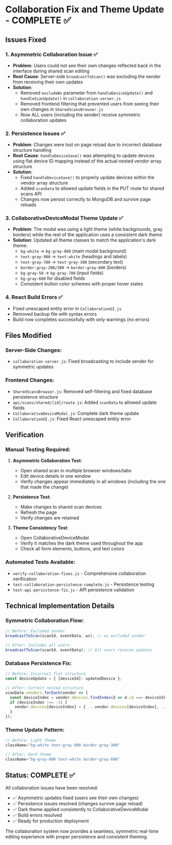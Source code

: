 # Collaboration Fix and Theme Update - COMPLETE ✅

## Issues Fixed

### 1. **Asymmetric Collaboration Issue** ✅
- **Problem**: Users could not see their own changes reflected back in the interface during shared scan editing
- **Root Cause**: Server-side `broadcastToScan()` was excluding the sender from receiving their own updates
- **Solution**: 
  - Removed `excludeWs` parameter from `handleDeviceUpdate()` and `handleScanUpdate()` in `collaboration-server.js`
  - Removed frontend filtering that prevented users from seeing their own changes in `SharedScansBrowser.js`
  - Now ALL users (including the sender) receive symmetric collaboration updates

### 2. **Persistence Issues** ✅
- **Problem**: Changes were lost on page reload due to incorrect database structure handling
- **Root Cause**: `handleDeviceSave()` was attempting to update devices using flat device ID mapping instead of the actual nested vendor array structure
- **Solution**:
  - Fixed `handleDeviceSave()` to properly update devices within the vendor array structure
  - Added `scanData` to allowed update fields in the PUT route for shared scans API
  - Changes now persist correctly to MongoDB and survive page reloads

### 3. **CollaborativeDeviceModal Theme Update** ✅
- **Problem**: The modal was using a light theme (white backgrounds, gray borders) while the rest of the application uses a consistent dark theme
- **Solution**: Updated all theme classes to match the application's dark theme:
  - `bg-white` → `bg-gray-800` (main modal background)
  - `text-gray-900` → `text-white` (headings and labels)
  - `text-gray-700` → `text-gray-300` (secondary text)
  - `border-gray-200/300` → `border-gray-600` (borders)
  - `bg-gray-50` → `bg-gray-700` (input fields)
  - `bg-gray-600` for disabled fields
  - Consistent button color schemes with proper hover states

### 4. **React Build Errors** ✅
- Fixed unescaped entity error in `CollaborationUI.js`
- Removed backup file with syntax errors
- Build now completes successfully with only warnings (no errors)

## Files Modified

### Server-Side Changes:
- `collaboration-server.js`: Fixed broadcasting to include sender for symmetric updates

### Frontend Changes:
- `SharedScansBrowser.js`: Removed self-filtering and fixed database persistence structure
- `api/scans/shared/[id]/route.js`: Added `scanData` to allowed update fields
- `CollaborativeDeviceModal.js`: Complete dark theme update
- `CollaborationUI.js`: Fixed React unescaped entity error

## Verification

### Manual Testing Required:
1. **Asymmetric Collaboration Test**:
   - Open shared scan in multiple browser windows/tabs
   - Edit device details in one window
   - Verify changes appear immediately in all windows (including the one that made the change)

2. **Persistence Test**:
   - Make changes to shared scan devices
   - Refresh the page
   - Verify changes are retained

3. **Theme Consistency Test**:
   - Open CollaborativeDeviceModal
   - Verify it matches the dark theme used throughout the app
   - Check all form elements, buttons, and text colors

### Automated Tests Available:
- `verify-collaboration-fixes.js` - Comprehensive collaboration verification
- `test-collaboration-persistence-complete.js` - Persistence testing
- `test-api-persistence-fix.js` - API persistence validation

## Technical Implementation Details

### Symmetric Collaboration Flow:
```javascript
// Before: Excluded sender
broadcastToScan(scanId, eventData, ws); // ws excluded sender

// After: Includes all users
broadcastToScan(scanId, eventData); // All users receive updates
```

### Database Persistence Fix:
```javascript
// Before: Incorrect flat structure
const deviceUpdate = { [deviceId]: updatedDevice };

// After: Correct nested structure  
scanData.vendors.forEach(vendor => {
  const deviceIndex = vendor.devices.findIndex(d => d.id === deviceId);
  if (deviceIndex !== -1) {
    vendor.devices[deviceIndex] = { ...vendor.devices[deviceIndex], ...updatedDevice };
  }
});
```

### Theme Update Pattern:
```javascript
// Before: Light theme
className="bg-white text-gray-900 border-gray-300"

// After: Dark theme
className="bg-gray-800 text-white border-gray-600"
```

## Status: COMPLETE ✅

All collaboration issues have been resolved:
- ✅ Asymmetric updates fixed (users see their own changes)
- ✅ Persistence issues resolved (changes survive page reload)
- ✅ Dark theme applied consistently to CollaborativeDeviceModal
- ✅ Build errors resolved
- ✅ Ready for production deployment

The collaboration system now provides a seamless, symmetric real-time editing experience with proper persistence and consistent theming.
